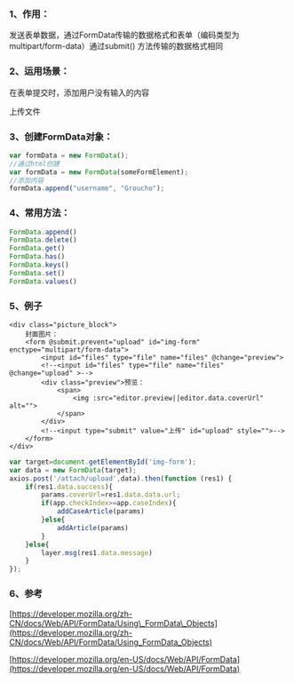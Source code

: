 ### 1、作用：

发送表单数据，通过FormData传输的数据格式和表单（编码类型为multipart/form-data）通过submit\(\) 方法传输的数据格式相同

### 

### 2、运用场景：

在表单提交时，添加用户没有输入的内容

上传文件

### 

### 3、创建FormData对象：

```js
var formData = new FormData();
//通过html创建
var formData = new FormData(someFormElement);
//添加内容
formData.append("username", "Groucho");
```

### 

### 4、常用方法：

```js
FormData.append()
FormData.delete()
FormData.get()
FormData.has()
FormData.keys()
FormData.set()
FormData.values()
```

### 

### 5、例子

```
<div class="picture_block">
    封面图片：
    <form @submit.prevent="upload" id="img-form" enctype="multipart/form-data">
        <input id="files" type="file" name="files" @change="preview">
        <!--<input id="files" type="file" name="files" @change="upload" >-->
        <div class="preview">预览：
            <span>
                <img :src="editor.preview||editor.data.coverUrl" alt="">
            </span>
        </div>
        <!--<input type="submit" value="上传" id="upload" style="">-->
    </form>
</div>
```

```js
var target=document.getElementById('img-form');
var data = new FormData(target);
axios.post('/attach/upload',data).then(function (res1) {
    if(res1.data.success){
        params.coverUrl=res1.data.data.url;
        if(app.checkIndex>=app.caseIndex){
            addCaseArticle(params)
        }else{
            addArticle(params)
        }
    }else{
        layer.msg(res1.data.message)
    }
});
```

### 

### 6、参考

[https://developer.mozilla.org/zh-CN/docs/Web/API/FormData/Using\_FormData\_Objects](https://developer.mozilla.org/zh-CN/docs/Web/API/FormData/Using_FormData_Objects)

[https://developer.mozilla.org/en-US/docs/Web/API/FormData](https://developer.mozilla.org/en-US/docs/Web/API/FormData)

